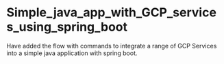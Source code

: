 # Simple_java_app_with_GCP_services_using_spring_boot
Have added the flow with commands to integrate a range of GCP Services into a simple java application with spring boot.
